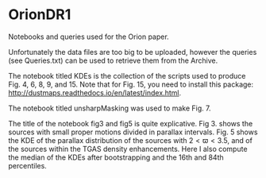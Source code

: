 # OrionDR1
Notebooks and queries used for the Orion paper.

Unfortunately the data files are too big to be uploaded, however the queries (see Queries.txt) 
can be used to retrieve them from the Archive.

The notebook titled KDEs is the collection of the scripts used to produce Fig. 4, 6, 8, 9, and 15.
Note that for Fig. 15, you need to install this package: http://dustmaps.readthedocs.io/en/latest/index.html.

The notebook titled unsharpMasking was used to make Fig. 7. 

The title of the notebook fig3 and fig5 is quite explicative. Fig 3. shows the sources with small proper motions
divided in parallax intervals. Fig. 5 shows the KDE of the parallax distribution of the sources with $2 < \varpi < 3.5$, and of the sources within the TGAS  density enhancements. Here I also compute the median of the KDEs after bootstrapping and the 16th and 84th percentiles.




